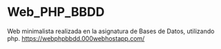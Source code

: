 # Web_PHP_BBDD
Web minimalista realizada en la asignatura de Bases de Datos, utilizando php. 
https://webphpbbdd.000webhostapp.com/
